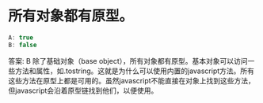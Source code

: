 # 所有对象都有原型。

```javascript
A: true
B: false
```

答案: B
除了基础对象（base object），所有对象都有原型。基本对象可以访问一些方法和属性，如.tostring。这就是为什么可以使用内置的javascript方法。所有这些方法在原型上都是可用的。虽然javascript不能直接在对象上找到这些方法，但javascript会沿着原型链找到他们，以便使用。